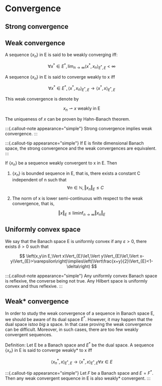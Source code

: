 # Convergence

## Strong convergence

## Weak convergence

A sequence $\{x_{n}\}$ in E is said to be weakly converging iff:

$$
\forall x^{*} \in E^{*}, \lim_{n \rightarrow \infty}\langle x^*, x_{n} \rangle_{E^*, E} < \infty
$$

A sequence $\{x_{n}\}$ in E is said to converge weakly to x iff

$$
\forall x^{*} \in E^{*}, \langle x^*, x_{n} \rangle_{E^*, E} \rightarrow \langle x^{*}, x \rangle_{E^*, E}
$$

This weak convergence is denote by

$$
x_{n} \rightharpoonup x \text{ weakly in E}
$$

The uniqueness of $x$ can be proven by Hahn-Banach theorem.

:::{.callout-note appearance="simple"}
Strong convergence implies weak convergence.
:::

:::{.callout-tip appearance="simple"}
If E is finite dimensional Banach space, the strong convergence and the weak convergences are equivalent.
:::

If $\{x_{n}\}$ be a sequence weakly convergent to x in E. Then

1. $\{x_{n}\}$ is bounded sequence in E, that is, there exists a constant C independent of n such that
$$
\forall n \in \mathbb{N}, \Vert x_{n} \Vert_{E} \le C
$$

2. The norm of x is lower semi-continuous with respect to the weak convergence, that is,

$$
\Vert x \Vert_{E} \le \liminf_{n\rightarrow\infty} \Vert x_{n} \Vert_{E}
$$

## Uniformly convex space

We say that the Banach space E is uniformly convex if any $\varepsilon>0$, there exists $\delta > 0$ such that

$$
\left(x,y\in E,\Vert x\Vert_{E}\le1,\Vert y\Vert_{E}\le1,\Vert x-y\Vert_{E}>\varepsilon\right)\implies\left(\Vert\frac{x+y}{2}\Vert_{E}<1-\delta\right)
$$

:::{.callout-note appearance="simple"}
Any uniformly convex Banach space is reflexive, the converse being not true. Any Hilbert space is uniformly convex and thus reflexive.
:::

## Weak* convergence

In order to study the weak convergence of a sequence in Banach space E, we should be aware of its dual space $E^*$. However, it may happen that the dual space is*too big* a space. In that case proving the weak convergence can be difficult. Moreover, in such cases, there are too few weakly convergent sequences.

Definition: Let E be a Banach space and $E^*$ be the dual space. A sequence $\{ x_{n} \}$ in E is said to converge weakly* to x iff

$$
\left\langle x_{n}^{*},x\right\rangle _{E^{*},E}\rightarrow\left\langle x^{*},x\right\rangle _{E^{*},E}\forall x\in E
$$

:::{.callout-tip appearance="simple"}
Let $F$ be a Banach space and $E=F^*$. Then any weak convergent sequence in E is also weakly* convergent.
:::
